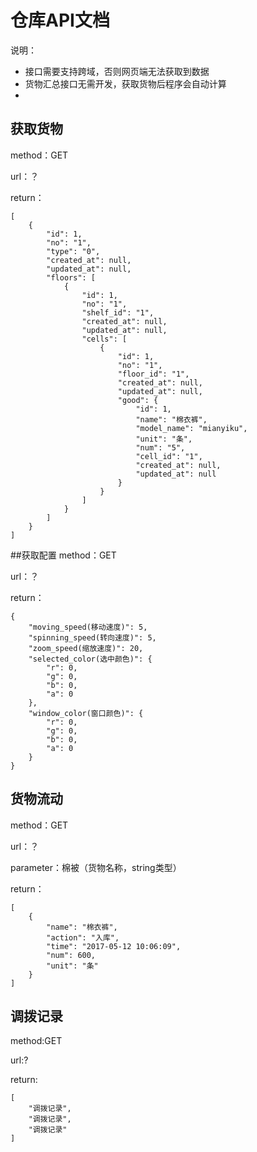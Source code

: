 # 仓库API文档
说明：

* 接口需要支持跨域，否则网页端无法获取到数据
* 货物汇总接口无需开发，获取货物后程序会自动计算
* 


## 获取货物
method：GET

url：？

return：

```
[
    {
        "id": 1,
        "no": "1",
        "type": "0",
        "created_at": null,
        "updated_at": null,
        "floors": [
            {
                "id": 1,
                "no": "1",
                "shelf_id": "1",
                "created_at": null,
                "updated_at": null,
                "cells": [
                    {
                        "id": 1,
                        "no": "1",
                        "floor_id": "1",
                        "created_at": null,
                        "updated_at": null,
                        "good": {
                            "id": 1,
                            "name": "棉衣裤",
                            "model_name": "mianyiku",
                            "unit": "条",
                            "num": "5",
                            "cell_id": "1",
                            "created_at": null,
                            "updated_at": null
                        }
                    }
                ]
            }
        ]
    }
]
```
##获取配置
method：GET

url：？

return：

```
{
    "moving_speed(移动速度)": 5,
    "spinning_speed(转向速度)": 5,
    "zoom_speed(缩放速度)": 20,
    "selected_color(选中颜色)": {
        "r": 0,
        "g": 0,
        "b": 0,
        "a": 0
    },
    "window_color(窗口颜色)": {
        "r": 0,
        "g": 0,
        "b": 0,
        "a": 0
    }
}
```
## 货物流动
method：GET

url：？

parameter：棉被（货物名称，string类型）

return：

```
[
    {
        "name": "棉衣裤",
        "action": "入库",
        "time": "2017-05-12 10:06:09",
        "num": 600,
        "unit": "条"
    }
]
```
## 调拨记录
method:GET

url:?

return:

```
[
    "调拨记录",
    "调拨记录",
    "调拨记录"
]
```

